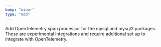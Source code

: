 ```yaml
---
bump: "minor"
type: "add"
---
```


Add OpenTelemetry span processor for the mysql and mysql2 packages. These are experimental integrations and require additional set up to integrate with OpenTelemetry.
